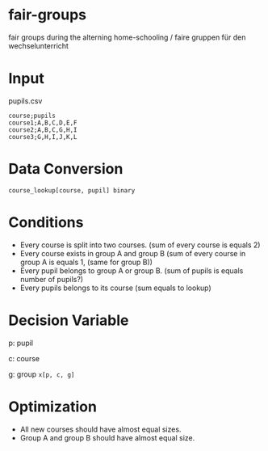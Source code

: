 # fair-groups
fair groups during the alterning home-schooling  / faire gruppen für den wechselunterricht


# Input

pupils.csv

```csv
course;pupils
course1;A,B,C,D,E,F
course2;A,B,C,G,H,I
course3;G,H,I,J,K,L
```

# Data Conversion

`course_lookup[course, pupil] binary`


# Conditions

- Every course is split into two courses. (sum of every course is equals 2)
- Every course exists in group A and group B (sum of every course in group A is equals 1, (same for group B))
- Every pupil belongs to group A or group B. (sum of pupils is equals number of pupils?)
- Every pupils belongs to its course (sum equals to lookup)


# Decision Variable

p: pupil

c: course

g: group
`x[p, c, g]`

# Optimization

- All new courses should have almost equal sizes.
- Group A and group B should have almost equal size.
